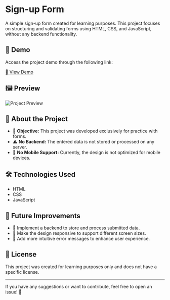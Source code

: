 # Sign-up Form

A simple sign-up form created for learning purposes. This project focuses on structuring and validating forms using HTML, CSS, and JavaScript, without any backend functionality.

## 🔗 Demo

Access the project demo through the following link:

[🔗 View Demo](https://fegue3.github.io/Sign-up-Form/)

## 🖼️ Preview

![Project Preview](https://github.com/user-attachments/assets/6d150a6d-1e7a-42b9-bb5f-96226fdff361)



## 📌 About the Project

- 🚀 **Objective:** This project was developed exclusively for practice with forms.
- ⚠ **No Backend:** The entered data is not stored or processed on any server.
- 📱 **No Mobile Support:** Currently, the design is not optimized for mobile devices.

## 🛠️ Technologies Used

- HTML
- CSS
- JavaScript

## 🚀 Future Improvements

- 🔹 Implement a backend to store and process submitted data.
- 🔹 Make the design responsive to support different screen sizes.
- 🔹 Add more intuitive error messages to enhance user experience.

## 📜 License

This project was created for learning purposes only and does not have a specific license.

---

If you have any suggestions or want to contribute, feel free to open an issue! 🚀

